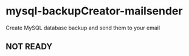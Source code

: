 # mysql-backupCreator-mailsender
Create MySQL database backup and send them to your email

## NOT READY

